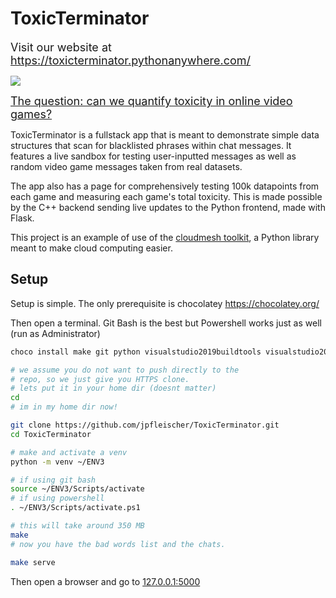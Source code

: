 # ToxicTerminator

<font size=4>Visit our website at https://toxicterminator.pythonanywhere.com/</font>

![](demo.gif)

<font size=4><u>The question: can we quantify toxicity in online video games?</u></font>

ToxicTerminator is a fullstack app that is meant to demonstrate simple data structures that scan for blacklisted phrases within chat messages. It features a live sandbox for testing user-inputted messages as well as random video game messages taken from real datasets.

The app also has a page for comprehensively testing 100k datapoints from each game and measuring each game's total toxicity. This is made possible by the C++ backend sending live updates to the Python frontend, made with Flask.

This project is an example of use of the [cloudmesh toolkit](https://cloudmesh.github.io/), a Python library meant to make cloud computing easier.

## Setup

Setup is simple. The only prerequisite
is chocolatey https://chocolatey.org/

Then open a terminal. Git Bash is the best but
Powershell works just as well (run as Administrator)

```bash
choco install make git python visualstudio2019buildtools visualstudio2019-workload-vctools -y

# we assume you do not want to push directly to the
# repo, so we just give you HTTPS clone.
# lets put it in your home dir (doesnt matter)
cd 
# im in my home dir now!

git clone https://github.com/jpfleischer/ToxicTerminator.git
cd ToxicTerminator

# make and activate a venv
python -m venv ~/ENV3

# if using git bash
source ~/ENV3/Scripts/activate
# if using powershell
. ~/ENV3/Scripts/activate.ps1

# this will take around 350 MB
make
# now you have the bad words list and the chats.

make serve
```

Then open a browser and go to [127.0.0.1:5000](127.0.0.1:5000)
